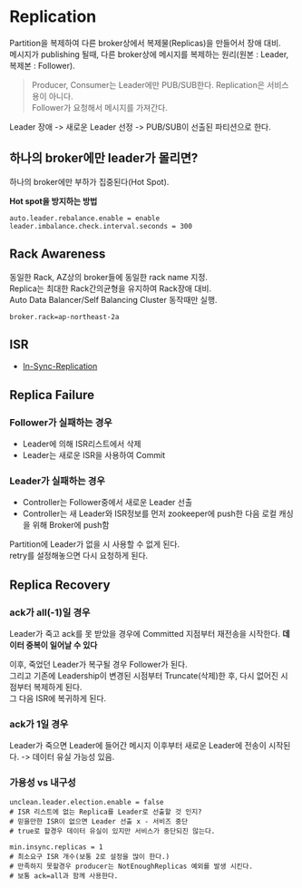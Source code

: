 # Replication

Partition을 복제하여 다른 broker상에서 복제물(Replicas)을 만들어서 장애 대비.  
메시지가 publishing 될때, 다른 broker상에 메시지를 복제하는 원리(원본 : Leader, 복제본 : Follower).  
> Producer, Consumer는 Leader에만 PUB/SUB한다.
> Replication은 서비스 용이 아니다.  
> Follower가 요청해서 메시지를 가져간다.  

Leader 장애 -> 새로운 Leader 선정 -> PUB/SUB이 선출된 파티션으로 한다.

## 하나의 broker에만 leader가 몰리면?
하나의 broker에만 부하가 집중된다(Hot Spot).  

**Hot spot을 방지하는 방법**
```shell
auto.leader.rebalance.enable = enable
leader.imbalance.check.interval.seconds = 300
```

## Rack Awareness
동일한 Rack, AZ상의 broker들에 동일한 rack name 지정.  
Replica는 최대한 Rack간의균형을 유지하여 Rack장애 대비.  
Auto Data Balancer/Self Balancing Cluster 동작때만 실행.  

```shell
broker.rack=ap-northeast-2a
```

## ISR
- [In-Sync-Replication](#6_ISR.md)

## Replica Failure

### Follower가 실패하는 경우
- Leader에 의해 ISR리스트에서 삭제
- Leader는 새로운 ISR을 사용하여 Commit

### Leader가 실패하는 경우
- Controller는 Follower중에서 새로운 Leader 선출
- Controller는 새 Leader와 ISR정보를 먼저 zookeeper에 push한 다음 로컬 캐싱을 위해 Broker에 push함

Partition에 Leader가 없을 시 사용할 수 없게 된다.  
retry를 설정해놓으면 다시 요청하게 된다.

## Replica Recovery

### ack가 all(-1)일 경우
Leader가 죽고 ack를 못 받았을 경우에 Committed 지점부터 재전송을 시작한다. **데이터 중복이 일어날 수 있다**

이후, 죽었던 Leader가 복구될 경우 Follower가 된다.  
그리고 기존에 Leadership이 변경된 시점부터 Truncate(삭제)한 후, 다시 없어진 시점부터 복제하게 된다.  
그 다음 ISR에 복귀하게 된다.

### ack가 1일 경우
Leader가 죽으면 Leader에 들어간 메시지 이후부터 새로운 Leader에 전송이 시작된다.
-> 데이터 유실 가능성 있음.

### 가용성 vs 내구성
```shell
unclean.leader.election.enable = false
# ISR 리스트에 없는 Replica를 Leader로 선출할 것 인지?
# 믿을만한 ISR이 없으면 Leader 선출 x - 서비즈 중단
# true로 할경우 데이터 유실이 있지만 서비스가 중단되진 않는다.

min.insync.replicas = 1
# 최소요구 ISR 개수(보통 2로 설정을 많이 한다.)
# 만족하지 못할경우 producer는 NotEnoughReplicas 예외를 발생 시킨다.
# 보통 ack=all과 함께 사용한다.
```


